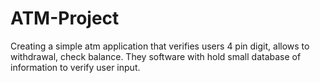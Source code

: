 # ATM-Project
Creating a simple atm application that verifies users 4 pin digit, allows to withdrawal, check balance. They software with hold small database of information to verify user input.
